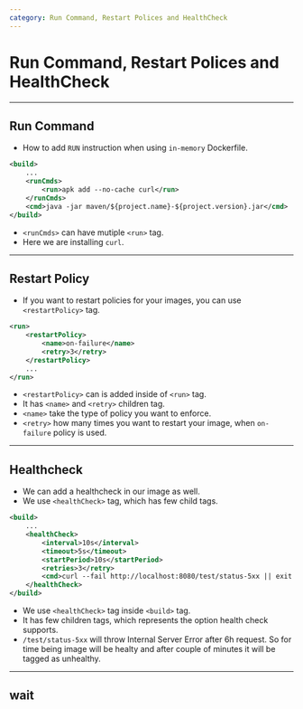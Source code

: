 ```yaml
---
category: Run Command, Restart Polices and HealthCheck
---
```


# Run Command, Restart Polices and HealthCheck

---
## Run Command
* How to add `RUN` instruction when using `in-memory` Dockerfile.

```xml
<build>
    ...
    <runCmds>
        <run>apk add --no-cache curl</run>
    </runCmds>
    <cmd>java -jar maven/${project.name}-${project.version}.jar</cmd>
</build>
``` 
* `<runCmds>` can have mutiple `<run>` tag.
* Here we are installing `curl`.

---
## Restart Policy
* If you want to restart policies for your images, you can use `<restartPolicy>` tag.

```xml
<run>
    <restartPolicy>
        <name>on-failure</name>
        <retry>3</retry>
    </restartPolicy>
    ...
</run>
```
* `<restartPolicy>` can is added inside of `<run>` tag.
* It has `<name>` and `<retry>` children tag.
* `<name>` take the type of policy you want to enforce.
* `<retry>` how many times you want to restart your image, when `on-failure` policy is used.

---
## Healthcheck
* We can add a healthcheck in our image as well.
* We use `<healthCheck>` tag, which has few child tags.

```xml
<build>
    ...
    <healthCheck>
        <interval>10s</interval>
        <timeout>5s</timeout>
        <startPeriod>10s</startPeriod>
        <retries>3</retry>
        <cmd>curl --fail http://localhost:8080/test/status-5xx || exit 1</cmd>
    </healthCheck>
</build>
```
* We use `<healthCheck>` tag inside `<build>` tag.
* It has few children tags, which represents the option health check supports.
* `/test/status-5xx` will throw Internal Server Error after 6h request. So for time being image will be healty and after couple of minutes it will be tagged as unhealthy.
 
---
## wait